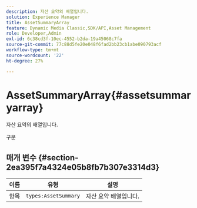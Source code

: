 ```yaml
---
description: 자산 요약의 배열입니다.
solution: Experience Manager
title: AssetSummaryArray
feature: Dynamic Media Classic,SDK/API,Asset Management
role: Developer,Admin
exl-id: 6c38cd3f-10ec-4552-b2da-19a45068c7fa
source-git-commit: 77c88d5fe20e048f6fad2bb23cb1abe090793acf
workflow-type: tm+mt
source-wordcount: '22'
ht-degree: 27%

---
```


# AssetSummaryArray{#assetsummaryarray}

자산 요약의 배열입니다.

구문

## 매개 변수 {#section-2ea395f7a4324e05b8fb7b307e3314d3}

| 이름 | 유형 | 설명 |
|---|---|---|
| 항목 | `types:AssetSummary` | 자산 요약 배열입니다. |
